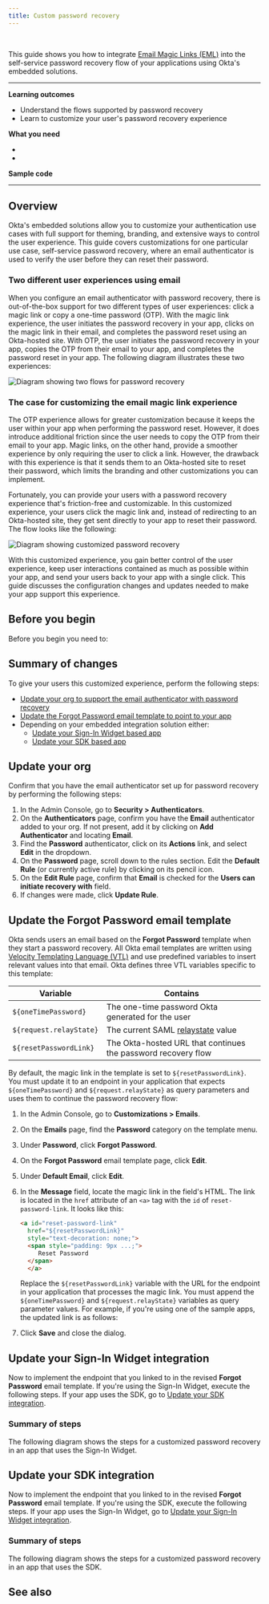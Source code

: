 ```yaml
---
title: Custom password recovery
---
```


<div class="oie-embedded-sdk">

<ApiLifecycle access="ie" /><br>

This guide shows you how to integrate  [Email Magic Links (EML)](https://www.okta.com/passwordless-authentication/#email-magic-link) into the self-service password recovery flow of your applications using Okta's embedded solutions.

---
**Learning outcomes**

* Understand the flows supported by password recovery
* Learn to customize your user's password recovery experience

**What you need**

* <StackSnippet snippet="orgconfigurepwdonly" />
* <StackSnippet snippet="oiesdksetup" />

**Sample code**

<StackSnippet snippet="samplecode" />

---

## Overview

Okta's embedded solutions allow you to customize your authentication use cases with full support for theming, branding, and extensive ways to control the user experience. This guide covers customizations for one particular use case, self-service password recovery, where an email authenticator is used to verify the user before they can reset their password.

### Two different user experiences using email

When you configure an email authenticator with password recovery, there is out-of-the-box support for two different types of user experiences: click a magic link or copy a one-time password (OTP). With the magic link experience, the user initiates the password recovery in your app, clicks on the magic link in their email, and completes the password reset using an Okta-hosted site. With OTP, the user initiates the password recovery in your app, copies the OTP from their email to your app, and completes the password reset in your app. The following diagram illustrates these two experiences:

<div class="common-image-format">

![Diagram showing two flows for password recovery](/img/advanced-use-cases/custom-pwd-recovery-no-customizations.png)

</div>

### The case for customizing the email magic link experience

The OTP experience allows for greater customization because it keeps the user within your app when performing the password reset. However, it does introduce additional friction since the user needs to copy the OTP from their email to your app. Magic links, on the other hand, provide a smoother experience by only requiring the user to click a link. However, the drawback with this experience is that it sends them to an Okta-hosted site to reset their password, which limits the branding and other customizations you can implement.

Fortunately, you can provide your users with a password recovery experience that's friction-free and customizable. In this customized experience, your users click the magic link and, instead of redirecting to an Okta-hosted site, they get sent directly to your app to reset their password. The flow looks like the following:

<div class="common-image-format">

![Diagram showing customized password recovery](/img/advanced-use-cases/custom-pwd-recovery-customizations.png)

</div>

With this customized experience, you gain better control of the user experience, keep user interactions contained as much as possible within your app, and send your users back to your app with a single click. This guide discusses the configuration changes and updates needed to make your app support this experience.

## Before you begin

Before you begin you need to:

<StackSnippet snippet="beforeyoubegin" />

## Summary of changes

To give your users this customized experience, perform the following steps:

* [Update your org to support the email authenticator with password recovery](#update-your-org)
* [Update the Forgot Password email template to point to your app](#update-the-forgot-password-email-template)
* Depending on your embedded integration solution either:
    * [Update your Sign-In Widget based app](#update-your-sign-in-widget-integration)
    * [Update your SDK based app](#update-your-sdk-integration)

## Update your org

Confirm that you have the email authenticator set up for password recovery by performing the following steps:

1. In the Admin Console, go to **Security > Authenticators**.
1. On the **Authenticators** page, confirm you have the **Email** authenticator added to your org. If not present, add it by clicking on **Add Authenticator** and locating **Email**.
1. Find the **Password** authenticator, click on its **Actions** link, and select **Edit** in the dropdown.
1. On the **Password** page, scroll down to the rules section. Edit the **Default Rule** (or currently active rule) by clicking on its pencil icon.
1. On the **Edit Rule** page, confirm that **Email** is checked for the **Users can initiate recovery with** field.
1. If changes were made, click **Update Rule**.

## Update the Forgot Password email template

Okta sends users an email based on the **Forgot Password** template when they start a password recovery. All Okta email templates are written using [Velocity Templating Language (VTL)](https://help.okta.com/en-us/Content/Topics/Settings/velocity-variables.htm) and use predefined variables to insert relevant values into that email. Okta defines three VTL variables specific to this template:

| Variable | Contains  |
| ---------------| ------------------------|
| `${oneTimePassword}`   | The one-time password Okta generated for the user |
| `${request.relayState}` | The current SAML [relaystate](https://developer.okta.com/docs/concepts/saml/#understanding-sp-initiated-sign-in-flow) value |
| `${resetPasswordLink}` | The Okta-hosted URL that continues the password recovery flow |

By default, the magic link in the template is set to `${resetPasswordLink}`. You must update it to an endpoint in your application that expects `${oneTimePassword}` and `${request.relayState}` as query parameters and uses them to continue the password recovery flow:

1. In the Admin Console, go to **Customizations > Emails**.
1. On the **Emails** page, find the **Password** category on the template menu.
1. Under **Password**, click **Forgot Password**.
1. On the **Forgot Password** email template page, click **Edit**.
1. Under **Default Email**, click **Edit**.
1. In the **Message** field, locate the magic link in the field's HTML. The link is located in the `href` attribute of an `<a>` tag with the `id` of `reset-password-link`. It looks like this:

    ```html
   <a id="reset-password-link"
      href="${resetPasswordLink}"
      style="text-decoration: none;">
      <span style="padding: 9px ...;">
         Reset Password
      </span>
      </a>
    ```

   Replace the `${resetPasswordLink}` variable with the URL for the endpoint in your application that processes the magic link. You must append the `${oneTimePassword}` and `${request.relayState}` variables as query parameter values. For example, if you're using one of the sample apps, the updated link is as follows:

   <StackSnippet snippet="emailtemplate" />

1. Click **Save** and close the dialog.

## Update your Sign-In Widget integration

Now to implement the endpoint that you linked to in the revised **Forgot Password** email template.
If you're using the Sign-In Widget, execute the following steps. If your app uses the SDK, go to [Update your SDK integration](#update-your-sdk-integration).

### Summary of steps

The following diagram shows the steps for a customized password recovery in an app that uses the Sign-In Widget.

<StackSnippet snippet="siwsummary" />

<StackSnippet snippet="siw" />

## Update your SDK integration

Now to implement the endpoint that you linked to in the revised **Forgot Password** email template. If you're using the SDK, execute the following steps. If your app uses the Sign-In Widget, go to [Update your Sign-In Widget integration](#update-your-sign-in-widget-integration).

### Summary of steps

The following diagram shows the steps for a customized password recovery in an app that uses the SDK.

<StackSnippet snippet="sdksummary" />

<StackSnippet snippet="sdk" />

## See also

<StackSnippet snippet="relatedusecases" />

</div>
